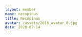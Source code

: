 ```yaml
---
layout: member
name: necopinus
title: Necopinus
avatar: /assets/2018_avatar_0.jpg
date: 2020-07-14
---
```

